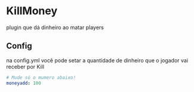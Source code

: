 # KillMoney
plugin que dá dinheiro ao matar players

## Config
na config.yml você pode setar a quantidade de dinheiro que o jogador vai receber por Kill
```yml
# Mude só o mumero abaixo!
moneyadd: 100

```
